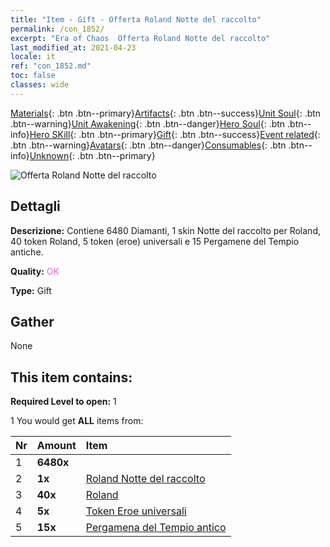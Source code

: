 ```yaml
---
title: "Item - Gift - Offerta Roland Notte del raccolto"
permalink: /con_1852/
excerpt: "Era of Chaos  Offerta Roland Notte del raccolto"
last_modified_at: 2021-04-23
locale: it
ref: "con_1852.md"
toc: false
classes: wide
---
```

 [Materials](/ItemsIT/){: .btn .btn--primary}[Artifacts](/ItemsIT/Artifacts/){: .btn .btn--success}[Unit Soul](/ItemsIT/UnitSoul/){: .btn .btn--warning}[Unit Awakening](/ItemsIT/UnitAwakening/){: .btn .btn--danger}[Hero Soul](/ItemsIT/HeroSoul/){: .btn .btn--info}[Hero SKill](/ItemsIT/HeroSkill/){: .btn .btn--primary}[Gift](/ItemsIT/Gift/){: .btn .btn--success}[Event related](/ItemsIT/Events/){: .btn .btn--warning}[Avatars](/ItemsIT/Avatars/){: .btn .btn--danger}[Consumables](/ItemsIT/Consumables/){: .btn .btn--info}[Unknown](/ItemsIT/Unknown/){: .btn .btn--primary}

 ![Offerta Roland Notte del raccolto](/images/t/i_907475.png)

## Dettagli
 **Descrizione:** Contiene 6480 Diamanti, 1 skin Notte del raccolto per Roland, 40 token Roland, 5 token (eroe) universali e 15 Pergamene del Tempio antiche.

 **Quality:** <span style="color: #DA70D6">OK</span>

 **Type:** Gift

## Gather

  None

## This item contains:

 **Required Level to open:** 1

 1 You would get **ALL** items  from:

  | Nr | Amount |     Item    |
  |:---|:-------|:------------|
  | 1 |  **6480x** | <i class="fas fa-gem"/> |  | 
  | 2 |  **1x** | [Roland Notte del raccolto](/ItemsIT/con_1034/) |  | 
  | 3 |  **40x** | [Roland](/ItemsIT/her_362/) |  | 
  | 4 |  **5x** | [Token Eroe universali](/ItemsIT/her_358/) |  | 
  | 5 |  **15x** | [Pergamena del Tempio antico](/ItemsIT/con_697/) |  | 
